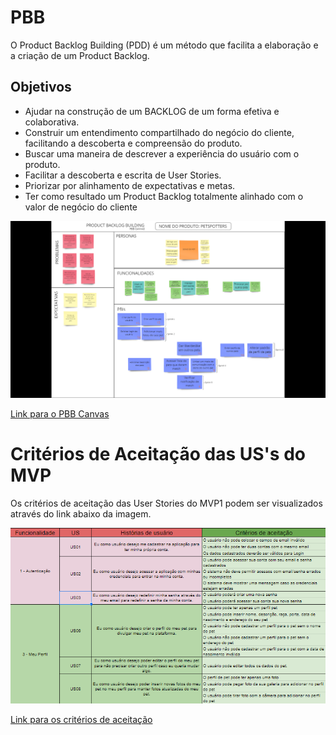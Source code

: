 # PBB

O Product Backlog Building (PDD) é um método que facilita a elaboração e a criação de um Product Backlog.

## Objetivos

- Ajudar na construção de um BACKLOG de um
  forma efetiva e colaborativa.
- Construir um entendimento compartilhado do
  negócio do cliente, facilitando a descoberta e
  compreensão do produto.
- Buscar uma maneira de descrever a experiência
  do usuário com o produto.
- Facilitar a descoberta e escrita de User Stories.
- Priorizar por alinhamento de expectativas e
  metas.
- Ter como resultado um Product Backlog
  totalmente alinhado com o valor de negócio do
  cliente

![PBB](./assets/PBBFinal.png)

<a href="https://miro.com/app/board/uXjVOKrgeb4=/">Link para o PBB Canvas </a>

# Critérios de Aceitação das US's do MVP

Os critérios de aceitação das User Stories do MVP1 podem ser visualizados através do link abaixo da imagem.

![criterios](./assets/criteriosAceitacao.png)

[Link para os critérios de aceitação](https://docs.google.com/spreadsheets/d/1SRrwxA64Fazjc2veKSibC7b3Cy8kGOiDQO4Pd-se34Y/edit?usp=sharing)